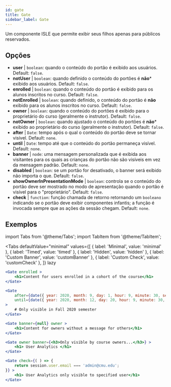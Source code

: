 ```yaml
---
id: gate 
title: Gate
sidebar_label: Gate
---
```


Um componente ISLE que permite exibir seus filhos apenas para públicos reservados.

## Opções

* __user__ | `boolean`: quando o conteúdo do portão é exibido aos usuários. Default: `false`.
* __notUser__ | `boolean`: quando definido o conteúdo do portões é **não*** exibido aos usuários. Default: `false`.
* __enrolled__ | `boolean`: quando o conteúdo do portão é exibido para os alunos inscritos no curso. Default: `false`.
* __notEnrolled__ | `boolean`: quando definido, o conteúdo do portão é **não** exibido para os alunos inscritos no curso. Default: `false`.
* __owner__ | `boolean`: quando o conteúdo do portões é exibido para o proprietário do curso (geralmente o instrutor). Default: `false`.
* __notOwner__ | `boolean`: quando ajustado o conteúdo do portões é **não*** exibido ao proprietário do curso (geralmente o instrutor). Default: `false`.
* __after__ | `Date`: tempo após o qual o conteúdo do portão deve se tornar visível. Default: `none`.
* __until__ | `Date`: tempo até que o conteúdo do portão permaneça visível. Default: `none`.
* __banner__ | `node`: uma mensagem personalizada que é exibida aos visitantes para os quais as crianças do portão não são visíveis em vez da mensagem padrão. Default: `none`.
* __disabled__ | `boolean`: se um portão for desativado, o banner será exibido não importa o que. Default: `false`.
* __showOwnerInPresentationMode__ | `boolean`: controla se o conteúdo do portão deve ser mostrado no modo de apresentação quando o portão é visível para o "proprietário". Default: `false`.
* __check__ | `function`: função chamada de retorno retornando um `booleano` indicando se o portão deve exibir componentes infantis; a função é invocada sempre que as ações da sessão chegam. Default: `none`.


## Exemplos

import Tabs from '@theme/Tabs';
import TabItem from '@theme/TabItem';

<Tabs
    defaultValue="minimal"
    values={[
        { label: 'Minimal', value: 'minimal' },
        { label: 'Timed', value: 'timed' },
        { label: 'Hidden', value: 'hidden' },
        { label: 'Custom Banner', value: 'customBanner' },
        { label: 'Custom Check', value: 'customCheck' },
    ]}
    lazy
>

<TabItem value="minimal">

```jsx live
<Gate enrolled >
    <h1>Content for users enrolled in a cohort of the course</h1>
</Gate>
```

</TabItem>

<TabItem value="timed">

```jsx live
<Gate
    after={date({ year: 2020, month: 9, day: 1, hour: 9, minute: 30, second: 0, utcOffset: 4 })}
    until={date({ year: 2020, month: 12, day: 20, hour: 9, minute: 30, second: 0, utcOffset: 5 })}
>
    # Only visible in Fall 2020 semester
</Gate>
```

</TabItem>

<TabItem value="hidden">

```jsx live
<Gate banner={null} owner >
    <h1>Content for owners without a message for others</h1>
</Gate>
```

</TabItem>

<TabItem value="customBanner">

```jsx live
<Gate owner banner={<h3>Only visible by course owners...</h3>} >
    <h1> User Analytics </h1>
</Gate>
```

</TabItem>

<TabItem value="customCheck">

```jsx live
<Gate check={( ) => {
    return session.user.email === 'admin@cmu.edu';
}} >
    <h1> User Analytics only visible to specified user</h1>
</Gate>
```

</TabItem>

</Tabs>

